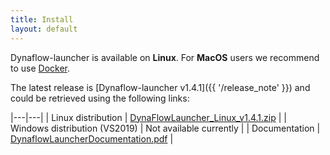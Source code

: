 ```yaml
---
title: Install
layout: default
---
```

<!--
    Except where otherwise noted, content in this website is Copyright (c)
    2015-2019, RTE (http://www.rte-france.com) and licensed under a
    CC-BY-4.0 (https://creativecommons.org/licenses/by/4.0/)
    license. All rights reserved.
-->

Dynaflow-launcher is available on **Linux**. For **MacOS** users we recommend to use [Docker](#docker).

The latest release is [Dynaflow-launcher v1.4.1]({{ '/release_note' }}) and could be retrieved using the following links:

|---|---|
| Linux distribution | [DynaFlowLauncher_Linux_v1.4.1.zip](https://github.com/dynawo/dynaflow-launcher/releases/download/v1.4.1/DynaFlowLauncher_Linux_v1.4.1.zip) |
| Windows distribution (VS2019) | Not available currently |
| Documentation | [DynaflowLauncherDocumentation.pdf](https://github.com/dynawo/dynaflow-launcher/releases/download/v1.4.1/DynaflowLauncherDocumentation.pdf) |

